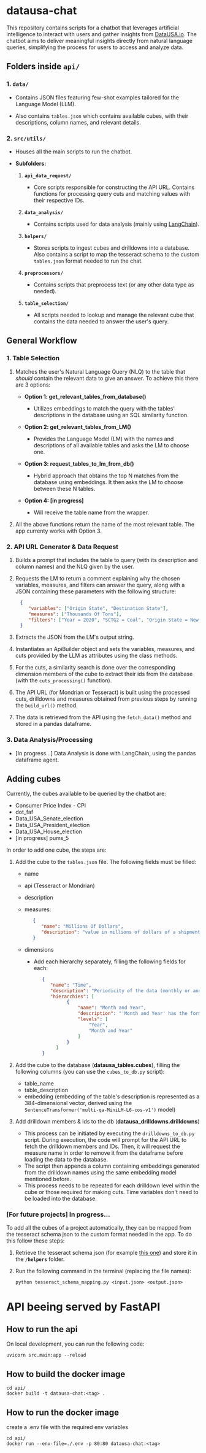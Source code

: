 # datausa-chat

This repository contains scripts for a chatbot that leverages artificial intelligence to interact with users and gather insights from [DataUSA.io](https://datausa.io/). The chatbot aims to deliver meaningful insights directly from natural language queries, simplifying the process for users to access and analyze data.

## Folders inside **`api/`**

### 1. **`data/`**
   - Contains JSON files featuring few-shot examples tailored for the Language Model (LLM). 

   - Also contains `tables.json` which contains available cubes, with their descriptions, column names, and relevant details.

### 2. **`src/utils/`**
   - Houses all the main scripts to run the chatbot.
  
   - **Subfolders:**
     1. **`api_data_request/`**
        - Core scripts responsible for constructing the API URL. Contains functions for processing query cuts and matching values with their respective IDs.

     2. **`data_analysis/`**
        - Contains scripts used for data analysis (mainly using [LangChain](https://python.langchain.com/docs/get_started/introduction)).

     3. **`helpers/`**
        - Stores scripts to ingest cubes and drilldowns into a database. Also contains a script to map the tesseract schema to the custom `tables.json` format needed to run the chat.

     4. **`preprocessors/`**
        - Contains scripts that preprocess text (or any other data type as needed).

     5. **`table_selection/`**
        - All scripts needed to lookup and manage the relevant cube that contains the data needed to answer the user's query.


## General Workflow

### 1. Table Selection

1. Matches the user's Natural Language Query (NLQ) to the table that *should* contain the relevant data to give an answer. To achieve this there are 3 options:

   - **Option 1: get_relevant_tables_from_database()**
     - Utilizes embeddings to match the query with the tables' descriptions in the database using an SQL similarity function.

   - **Option 2: get_relevant_tables_from_LM()**
     - Provides the Language Model (LM) with the names and descriptions of all available tables and asks the LM to choose one.

   - **Option 3: request_tables_to_lm_from_db()**
     - Hybrid approach that obtains the top N matches from the database using embeddings. It then asks the LM to choose between these N tables.

   - **Option 4: [in progress]**
      - Will receive the table name from the wrapper.

2. All the above functions return the name of the most relevant table. The app currenty works with Option 3.

### 2. API URL Generator & Data Request

   1. Builds a prompt that includes the table to query (with its description and column names) and the NLQ given by the user.

   2. Requests the LM to return a comment explaining why the chosen variables, measures, and filters can answer the query, along with a JSON containing these parameters with the following structure:


```json
     {
        "variables": ["Origin State", "Destination State"],
        "measures": ["Thousands Of Tons"],
        "filters": ["Year = 2020", "SCTG2 = Coal", "Origin State = New York", "Destination State = California"]
     }
```

   3. Extracts the JSON from the LM's output string.

   4. Instantiates an ApiBuilder object and sets the variables, measures, and cuts provided by the LLM as attributes using the class methods.

   4. For the cuts, a similarity search is done over the corresponding dimension members of the cube to extract their ids from the database (with the `cuts_processing()` function).

   5. The API URL (for Mondrian or Tesseract) is built using the processed cuts, drilldowns and measures obtained from previous steps by running the `build_url()` method.

   6. The data is retrieved from the API using the `fetch_data()` method and stored in a pandas dataframe.

### 3. Data Analysis/Processing

- [In progress...] Data Analysis is done with LangChain, using the pandas dataframe agent. 

## Adding cubes

Currently, the cubes available to be queried by the chatbot are:

   - Consumer Price Index - CPI
   - dot_faf
   - Data_USA_Senate_election
   - Data_USA_President_election
   - Data_USA_House_election
   - [in progress] pums_5

In order to add one cube, the steps are:

   1. Add the cube to the `tables.json` file. The following fields must be filled:
      - name
      - api (Tesseract or Mondrian)
      - description
      - measures:
         ```json
            {
               "name": "Millions Of Dollars",
               "description": "value in millions of dollars of a shipment"
            }
         ```

      - dimensions
         - Add each hierarchy separately, filling the following fields for each:
            ```json
               {
                  "name": "Time",
                  "description": "Periodicity of the data (monthly or annual).",
                  "hierarchies": [
                        {
                            "name": "Month and Year",
                            "description": "'Month and Year' has the format YYYYMM (example March of 2015 is 201503)",
                            "levels": [
                                "Year",
                                "Month and Year"
                            ]
                        }
                    ]
               }
            ```

   2. Add the cube to the database (**datausa_tables.cubes**), filling the following columns (you can use the `cubes_to_db.py` script):
      - table_name
      - table_description
      - embedding (embedding of the table's description is represented as a 384-dimensional vector, derived using the `SentenceTransformer('multi-qa-MiniLM-L6-cos-v1')` model)

   3. Add drilldown members & ids to the db (**datausa_drilldowns.drilldowns**)
      - This process can be initiated by executing the `drilldowns_to_db.py` script. During execution, the code will prompt for the API URL to fetch the drilldown members and IDs. Then, it will request the measure name in order to remove it from the dataframe before loading the data to the database.
      - The script then appends a column containing embeddings generated from the drilldown names using the same embedding model mentioned before.
      - This process needs to be repeated for each drilldown level within the cube or those required for making cuts. Time variables don't need to be loaded into the database.

### [For future projects] In progress...

To add all the cubes of a project automatically, they can be mapped from the tesseract schema json to the custom format needed in the app. To do this follow these steps:

   1. Retrieve the tesseract schema json (for example [this one](https://api-dev.datausa.io/tesseract/debug/schema)) and store it in the **`/helpers`** folder.

   2. Run the following command in the terminal (replacing the file names):
      ```
      python tesseract_schema_mapping.py <input.json> <output.json>
      ```


# API beeing served by FastAPI

## How to run the api

On local development, you can run the following code:
```
uvicorn src.main:app --reload
```
## How to build the docker image
```
cd api/
docker build -t datausa-chat:<tag> .
```

## How to run the docker image
create a .env file with the required env variables
```
cd api/
docker run --env-file=./.env -p 80:80 datausa-chat:<tag>
```